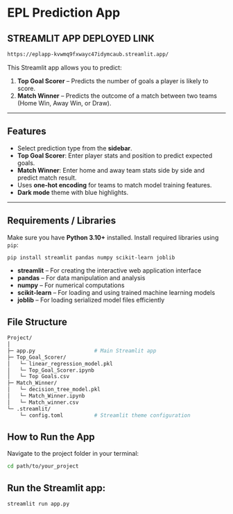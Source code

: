 # EPL Prediction App

## STREAMLIT APP DEPLOYED LINK
```bash
https://eplapp-kvwmq9fxwayc47idymcaub.streamlit.app/
```

This Streamlit app allows you to predict:  

1. **Top Goal Scorer** – Predicts the number of goals a player is likely to score.  
2. **Match Winner** – Predicts the outcome of a match between two teams (Home Win, Away Win, or Draw).  

---

## Features

- Select prediction type from the **sidebar**.  
- **Top Goal Scorer**: Enter player stats and position to predict expected goals.  
- **Match Winner**: Enter home and away team stats side by side and predict match result.  
- Uses **one-hot encoding** for teams to match model training features.  
- **Dark mode** theme with blue highlights.  

---

## Requirements / Libraries

Make sure you have **Python 3.10+** installed. Install required libraries using `pip`:

```bash
pip install streamlit pandas numpy scikit-learn joblib
```
- **streamlit** – For creating the interactive web application interface  
- **pandas** – For data manipulation and analysis  
- **numpy** – For numerical computations  
- **scikit-learn** – For loading and using trained machine learning models  
- **joblib** – For loading serialized model files efficiently

## File Structure
```bash
Project/
│
├─ app.py                   # Main Streamlit app
├─ Top_Goal_Scorer/
│   └─ linear_regression_model.pkl
│   └─ Top_Goal_Scorer.ipynb
│   └─ Top Goals.csv
├─ Match_Winner/
│   └─ decision_tree_model.pkl
│   └─ Match_Winner.ipynb
│   └─ Match_winner.csv
└─ .streamlit/
    └─ config.toml          # Streamlit theme configuration
```
## How to Run the App
Navigate to the project folder in your terminal:
```bash
cd path/to/your_project
```
## Run the Streamlit app:
```bash
streamlit run app.py

```
